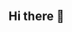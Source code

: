 ## Hi there 👋

<!--
**MohammedAI123/MohammedAI123** is a ✨ _special_ ✨ repository because its `README.md` (this file) appears on your GitHub profile.

Here are some ideas to get you started:

- 🔭 I’m currently working on my dissertation and studying for my Comptia Security+ Exam
- 🌱 I’m currently learning ethical hacking, emerging technology and 
- 🤔 I’m looking for help with graduate opportunities and projects
- 📫 How to reach me: LinkedIn
-->
